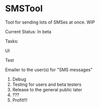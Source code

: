 # SMSTool
Tool for sending lots of SMSes at once. WIP

Current Status: In beta 

Tasks: <p/>
UI <p/>
Test <p/>
Emailer to the user(s) for "SMS messages" 

1. Debug
2. Testing for users and beta testers
3. Release to the general public later
4. ???
5. Profit!!!


